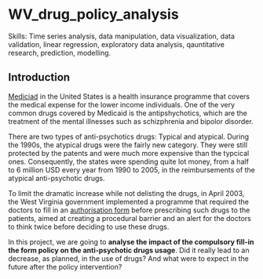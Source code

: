 # WV_drug_policy_analysis
Skills: Time series analysis, data manipulation, data visualization, data validation, linear regression, exploratory data analysis, qauntitative research, prediction, modelling.

## Introduction
[Mediciad](https://www.medicaid.gov/medicaid/index.html) in the United States is a health insurance programme that covers the medical expense for the lower income individuals. One of the very common drugs covered by Medicaid is the antipshychotics, which are the treatment of the mental illnesses such as schizphrenia and bipolor disorder.

There are two types of anti-psychotics drugs: Typical and atypical. During the 1990s, the atypical drugs were the fairly new category. They were still protected by the patents and were much more expensive than the typcical ones. Consequently, the states were spending quite lot money, from a half to 6 million USD every year from 1990 to 2005, in the reimbursements of the atypical anti-psychotic drugs.

To limit the dramatic increase while not delisting the drugs, in April 2003, the West Virginia government implemented a programme that required the doctors to fill in an [authorisation form](https://dhhr.wv.gov/bms/BMS%20Pharmacy/Documents/Prior%20Authorizations%20Forms/General%20PA%20Form/generalDrugPaForm.pdf) before prescribing such drugs to the patients, aimed at creating a procedural barrier and an alert for the doctors to think twice before deciding to use these drugs.

In this project, we are going to **analyse the impact of the compulsory fill-in the form policy on the anti-psychotic drugs usage**. Did it really lead to an decrease, as planned, in the use of drugs? And what were to expect in the future after the policy intervention?
